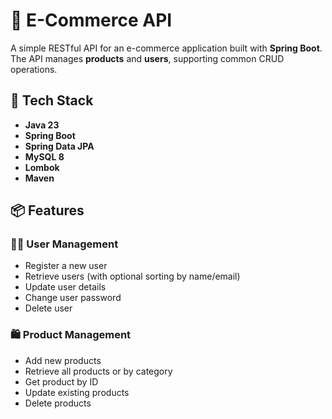 # 🛒 E-Commerce API

A simple RESTful API for an e-commerce application built with **Spring Boot**. The API manages **products** and **users**, supporting common CRUD operations.

## 🧰 Tech Stack

- **Java 23**
- **Spring Boot**
- **Spring Data JPA**
- **MySQL 8**
- **Lombok**
- **Maven**

## 📦 Features

### 🧑‍💼 User Management

- Register a new user
- Retrieve users (with optional sorting by name/email)
- Update user details
- Change user password
- Delete user

### 🛍️ Product Management

- Add new products
- Retrieve all products or by category
- Get product by ID
- Update existing products
- Delete products

